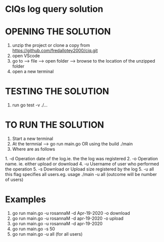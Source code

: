 # CIQs log query solution

# OPENING THE SOLUTION 
1. unzip the project or clone a copy from https://github.com/fredallotey2000/ciq.git
2. open VScode
3. go to --> file --> open folder --> browse to the location of the unzipped folder
4. open a new terminal 


# TESTING THE SOLUTION
1. run go test -v ./...

# TO RUN THE SOLUTION 
1. Start a new terminal 
2. At the termnial --> go run main.go <OPTIONS>
OR using the build ./main <OPTIONS> 
3. Where <oPTIONS> are as follows

<oPTIONS>
1. -d Operation date of the log.ie. the the log was registered
2. -o Operation name. ie. either upload or download
4. -u Username of user who performed the operation
5. -s Download or Upload size registered by the log
5. -u all this flag specifies all users.eg. usage ./main -u all (outcome will be number of users)

# Examples
1. go run main.go -u rosannaM -d Apr-19-2020 -o download
2. go run main.go -u rosannaM -d apr-19-2020 -o upload
4. go run main.go -u rosannaM -d apr-19-2020
5. go run main.go -s 50
6. go run main.go -u all (for all users)




